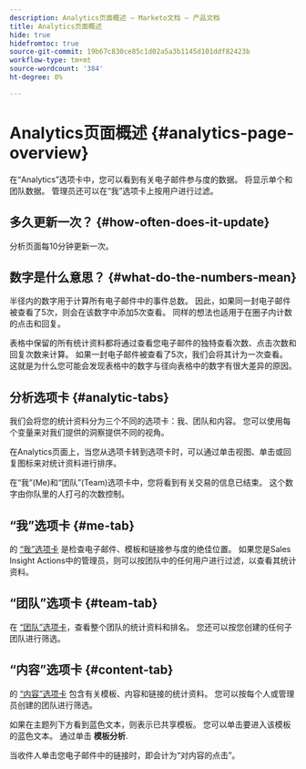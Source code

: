 ```yaml
---
description: Analytics页面概述 — Marketo文档 — 产品文档
title: Analytics页面概述
hide: true
hidefromtoc: true
source-git-commit: 19b67c830ce85c1d02a5a3b1145d101ddf82423b
workflow-type: tm+mt
source-wordcount: '384'
ht-degree: 0%

---
```


# Analytics页面概述 {#analytics-page-overview}

在“Analytics”选项卡中，您可以看到有关电子邮件参与度的数据。 将显示单个和团队数据。 管理员还可以在“我”选项卡上按用户进行过滤。

## 多久更新一次？ {#how-often-does-it-update}

分析页面每10分钟更新一次。

## 数字是什么意思？ {#what-do-the-numbers-mean}

半径内的数字用于计算所有电子邮件中的事件总数。 因此，如果同一封电子邮件被查看了5次，则会在该数字中添加5次查看。 同样的想法也适用于在圈子内计数的点击和回复。

表格中保留的所有统计资料都将通过查看您电子邮件的独特查看次数、点击次数和回复次数来计算。 如果一封电子邮件被查看了5次，我们会将其计为一次查看。 这就是为什么您可能会发现表格中的数字与径向表格中的数字有很大差异的原因。

## 分析选项卡 {#analytic-tabs}

我们会将您的统计资料分为三个不同的选项卡：我、团队和内容。 您可以使用每个变量来对我们提供的洞察提供不同的视角。

在Analytics页面上，当您从选项卡转到选项卡时，可以通过单击视图、单击或回复图标来对统计资料进行排序。

在“我”(Me)和“团队”(Team)选项卡中，您将看到有关交易的信息已结束。 这个数字由你队里的人打弓的次数控制。

## “我”选项卡 {#me-tab}

的 [“我”选项卡](/help/marketo/product-docs/marketo-sales-insight/actions/analytics/understanding-the-me-tab.md) 是检查电子邮件、模板和链接参与度的绝佳位置。 如果您是Sales Insight Actions中的管理员，则可以按团队中的任何用户进行过滤，以查看其统计资料。

## “团队”选项卡 {#team-tab}

在 [“团队”选项卡](/help/marketo/product-docs/marketo-sales-insight/actions/analytics/understanding-the-team-tab.md)，查看整个团队的统计资料和排名。 您还可以按您创建的任何子团队进行筛选。

## “内容”选项卡 {#content-tab}

的 [“内容”选项卡](/help/marketo/product-docs/marketo-sales-insight/actions/analytics/understanding-the-content-tab.md) 包含有关模板、内容和链接的统计资料。 您可以按每个人或管理员创建的团队进行筛选。

如果在主题列下方看到蓝色文本，则表示已共享模板。 您可以单击要进入该模板的蓝色文本。 通过单击 **模板分析**.

当收件人单击您电子邮件中的链接时，即会计为“对内容的点击”。
